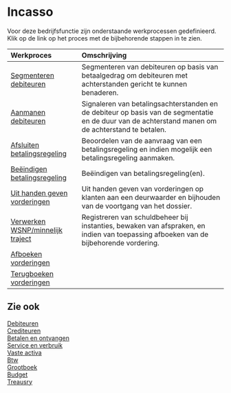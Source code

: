 # Incasso

Voor deze bedrijfsfunctie zijn onderstaande werkprocessen gedefinieerd. Klik op de link op het proces met de bijbehorende stappen in te zien.

Werkproces | Omschrijving
:--- | :---
[Segmenteren debiteuren](segmenteren-debiteuren/) | Segmenteren van debiteuren op basis van betaalgedrag om debiteuren met achterstanden gericht te kunnen benaderen.
[Aanmanen debiteuren](aanmanen-debiteuren/) | Signaleren van betalingsachterstanden en de debiteur op basis van de segmentatie en de duur van de achterstand manen om de achterstand te betalen.
[Afsluiten betalingsregeling](afsluiten-betalingsregeling/) | Beoordelen van de aanvraag van een betalingsregeling en indien mogelijk een betalingsregeling aanmaken.
[Beëindigen betalingsregeling](beendigen-betalingsregeling/) | Beëindigen van betalingsregeling(en).
[Uit handen geven vorderingen](uit-handen-geven-vorderingen/) | Uit handen geven van vorderingen op klanten aan een deurwaarder en bijhouden van de voortgang van het dossier.
[Verwerken WSNP/minnelijk traject](verwerken-wsnp-minnelijk-traject/) | Registreren van schuldbeheer bij instanties, bewaken van afspraken, en indien van toepassing afboeken van de bijbehorende vordering.
[Afboeken vorderingen](afboeken-vorderingen/) | 
[Terugboeken vorderingen](terugboeken-vorderingen/) | 

## Zie ook

[Debiteuren](../debiteuren/)  
[Crediteuren](../crediteuren/)  
[Betalen en ontvangen](../betalen-en-ontvangen/)  
[Service en verbruik](../service-en-verbruik/)  
[Vaste activa](../vaste-activa/)  
[Btw](../btw/)  
[Grootboek](../grootboek/)  
[Budget](../budget/)  
[Treausry](../treasury/)
